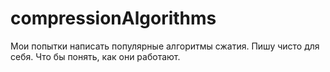 # compressionAlgorithms

Мои попытки написать популярные алгоритмы сжатия.
Пишу чисто для себя. Что бы понять, как они работают.
